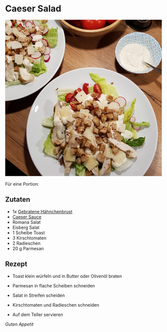 # Caeser Salad

![img](imgs/Caeser_Salad.jpg)

Für eine Portion:

## Zutaten
- 1x [Gebratene Hähnchenbrust](Gebackene_Haehnchenbrust.md)
- [Caeser Sauce](Caeser_Sauce.md)
- Romana Salat
- Eisberg Salat
- 1 Scheibe Toast
- 3 Kirschtomaten
- 2 Radieschen
- 20 g Parmesan

## Rezept
- Toast klein würfeln und in Butter oder Olivenöl braten

- Parmesan in flache Scheiben schneiden

- Salat in Streifen scheiden

- Kirschtomaten und Radieschen schneiden

- Auf dem Teller servieren

*Guten Appetit*
